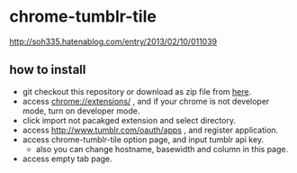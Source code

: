 # chrome-tumblr-tile

http://soh335.hatenablog.com/entry/2013/02/10/011039

## how to install

* git checkout this repository or download as zip file from [here](https://github.com/soh335/chrome-tumblr-tile/archive/master.zip).
* access [chrome://extensions/](chrome://extensions/) , and if your chrome is not developer mode, turn on developer mode.
* click import not pacakged extension and select directory. 
* access http://www.tumblr.com/oauth/apps , and register application.
* access chrome-tumblr-tile option page, and input tumblr api key. 
    * also you can change hostname, basewidth and column in this page.
* access empty tab page.

